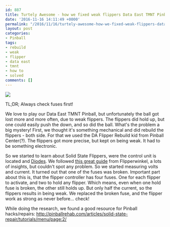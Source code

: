 ```yaml
---
id: 887
title: Turtely Awesome - how we fixed weak flippers Data East TMNT Pinball
date: '2016-11-16 14:11:49 +0000'
permalink: "/2016/11/16/turtely-awesome-how-we-fixed-weak-flippers-data-east-tmnt-pinball/"
layout: post
categories:
- Pinball
tags:
- rebuild
- weak
- flipper
- data east
- tmnt
- how to
- solved
comments: []
---
```

![](https://i.ytimg.com/vi/B97sXcim53c/maxresdefault.jpg)

TL;DR; Always check fuses first!

We love to play our Data East TMNT Pinball, but unfortunately the ball got lost more and more often, due to weak flippers. The flippers did hold up, but one could easily push the down, and so did the ball. What's the problem a big mystery! First, we thought it's something mechanical and did rebuild the flippers - both side. For that we used the DA Flipper Rebuild kid from Pinball Center(?). The flippers got more precise, but kept on being weak. It had to be something electronic.

So we started to learn about Solid State Flippers, were the control unit is located and [Diodes](http://peakpinball.com/2014/01/30/coil-diodes/). We followed [this great guide](http://techniek.flipperwinkel.nl/desega/index2.htm#reset) from Flipperwinkel, a lots of insights, but couldn't spot any problem. So we started measuring volts and current. It turned out that one of the fuses was broken. Important part about this is, that the flipper controller has four fuses. One for each flipper to activate, and two to hold any flipper. Which means, even when one hold fuse is broken, the other still holds up. But only half the current, so the flippers results in being weak. We replaced the broken fuse, and the flipper work as strong as never before... check!

While doing the research, we found a good resource for Pinball hacks/repairs: <http://pinballrehab.com/articles/solid-state-repair/tutorials/menu/page:2/>